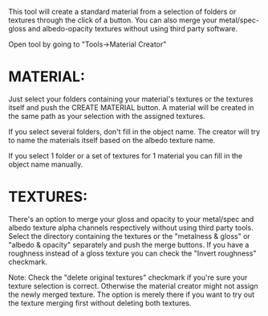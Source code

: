 This tool will create a standard material from a selection of folders or textures through the click of a button.
You can also merge your metal/spec-gloss and albedo-opacity textures without using third party software.

Open tool by going to "Tools->Material Creator"

# MATERIAL:
Just select your folders containing your material's textures or the textures itself and push the CREATE MATERIAL button.
A material will be created in the same path as your selection with the assigned textures.

If you select several folders, don't fill in the object name. The creator will try to name the materials itself based on the albedo texture name.

If you select 1 folder or a set of textures for 1 material you can fill in the object name manually.

# TEXTURES:
There's an option to merge your gloss and opacity to your metal/spec and albedo texture alpha channels respectively without using third party tools.
Select the directory containing the textures or the "metalness & gloss" or "albedo & opacity" separately and push the merge buttons.
If you have a roughness instead of a gloss texture you can check the "Invert roughness" checkmark.

Note: 
Check the "delete original textures" checkmark if you're sure your texture selection is correct.
Otherwise the material creator might not assign the newly merged texture.
The option is merely there if you want to try out the texture merging first without deleting both textures.
